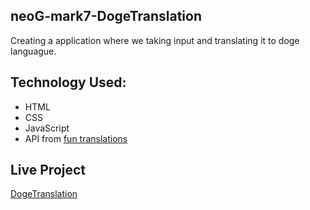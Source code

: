 ## neoG-mark7-DogeTranslation
Creating a application where we taking input and translating it to doge languague.

## Technology Used:
* HTML
* CSS
* JavaScript
* API from [fun translations](https://funtranslations.com/)

## Live Project
[DogeTranslation](https://minionspeaktranslations.netlify.app/)
